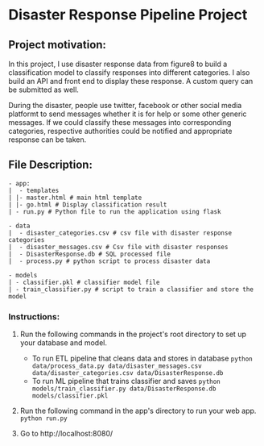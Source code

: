 # Disaster Response Pipeline Project

## Project motivation:
In this project, I use disaster response data from figure8 to build a classification model to classify responses into different categories. I also build an API and front end to display these response. A custom query can be submitted as well.

During the disaster, people use twitter, facebook or other social media platformt to send messages whether it is for help or some other generic messages. If we could classify these messages into corresponding categories, respective authorities could be notified and appropriate response can be taken.

## File Description:
    - app:
    |  - templates
    | |- master.html # main html template
    | |- go.html # Display classification result
    | - run.py # Python file to run the application using flask
    
    - data
    |  - disaster_categories.csv # csv file with disaster response categories
    |  - disaster_messages.csv # Csv file with disaster responses
    |  - DisasterResponse.db # SQL processed file
    |  - process.py # python script to process disaster data
    
    - models
    | - classifier.pkl # classifier model file
    | - train_classifier.py # script to train a classifier and store the model

### Instructions:
1. Run the following commands in the project's root directory to set up your database and model.

    - To run ETL pipeline that cleans data and stores in database
        `python data/process_data.py data/disaster_messages.csv data/disaster_categories.csv data/DisasterResponse.db`
    - To run ML pipeline that trains classifier and saves
        `python models/train_classifier.py data/DisasterResponse.db models/classifier.pkl`

2. Run the following command in the app's directory to run your web app.
    `python run.py`

3. Go to http://localhost:8080/
